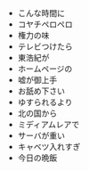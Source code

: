 * こんな時間に
* コヤチペロペロ
* 権力の味
* テレビつけたら
* 東浩紀が
* ホームページの
* 嘘が御上手
* お舐め下さい
* ゆすられるより
* 北の国から
* ミディアムレアで
* サーバが重い
* キャベツ入れすぎ
* 今日の晩飯

